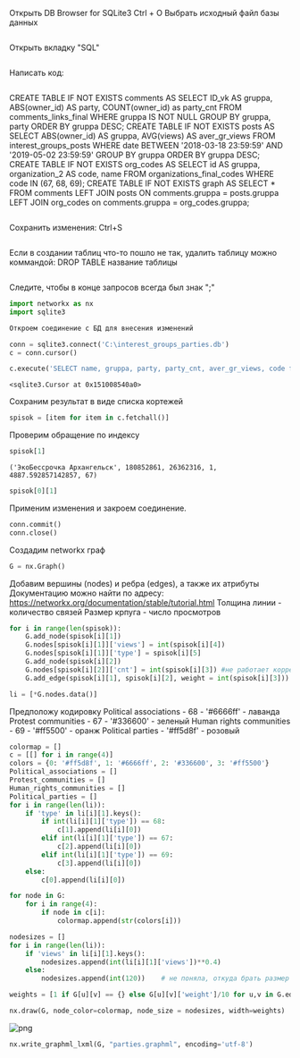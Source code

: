 Открыть DB Browser for SQLite3
Сtrl + O
Выбрать исходный файл базы данных
```
```
Открыть вкладку "SQL"
```
```
Написать код:
```
```
CREATE TABLE IF NOT EXISTS comments AS SELECT ID_vk AS gruppa, ABS(owner_id) AS party, COUNT(owner_id) as party_cnt FROM comments_links_final WHERE gruppa IS NOT NULL GROUP BY gruppa, party ORDER BY gruppa  DESC;
CREATE TABLE IF NOT EXISTS posts AS SELECT ABS(owner_id) AS gruppa, AVG(views) AS aver_gr_views FROM interest_groups_posts WHERE date BETWEEN '2018-03-18 23:59:59' AND '2019-05-02 23:59:59' GROUP BY gruppa ORDER BY gruppa DESC;
CREATE TABLE IF NOT EXISTS org_codes AS SELECT id AS gruppa, organization_2 AS code, name FROM organizations_final_codes WHERE code IN (67, 68, 69);
CREATE TABLE IF NOT EXISTS graph AS SELECT * FROM comments LEFT JOIN posts ON comments.gruppa = posts.gruppa LEFT JOIN org_codes on comments.gruppa = org_codes.gruppa;
```
```
Сохранить изменения: Ctrl+S
```
```
Если в создании таблиц что-то пошло не так, удалить таблицу можно коммандой: DROP TABLE название таблицы
```
```
Следите, чтобы в конце запросов всегда был знак ";"

```python
import networkx as nx
import sqlite3
```


```python
Откроем соединение с БД для внесения изменений
```


```python
conn = sqlite3.connect('C:\interest_groups_parties.db')
c = conn.cursor()
```


```python
c.execute('SELECT name, gruppa, party, party_cnt, aver_gr_views, code from graph WHERE aver_gr_views IS NOT NULL AND code IS NOT NULL')
```




    <sqlite3.Cursor at 0x151008540a0>


Сохраним результат в виде списка кортежей

```python
spisok = [item for item in c.fetchall()]
```
Проверим обращение по индексу

```python
spisok[1]
```




    ('ЭкоБессрочка Архангельск', 180852861, 26362316, 1, 4887.592857142857, 67)




```python
spisok[0][1]
```
Применим изменения и закроем соединение.

```python
conn.commit()
conn.close()
```
Создадим networkx граф

```python
G = nx.Graph() 
```
Добавим вершины (nodes) и ребра (edges), а также их атрибуты
Документацию можно найти по адресу: https://networkx.org/documentation/stable/tutorial.html
Толщина линии -  количество связей
Размер крпуга - число просмотров 

```python
for i in range(len(spisok)): 
    G.add_node(spisok[i][1])
    G.nodes[spisok[i][1]]['views'] = int(spisok[i][4])
    G.nodes[spisok[i][1]]['type'] = spisok[i][5]
    G.add_node(spisok[i][2])
    G.nodes[spisok[i][2]]['cnt'] = int(spisok[i][3]) #не работает корректно
    G.add_edge(spisok[i][1], spisok[i][2], weight = int(spisok[i][3]))
```


```python
li = [*G.nodes.data()]
```
Предположу кодировку
Political associations - 68 - '#6666ff' - лаванда
Protest communities - 67 - '#336600' - зеленый
Human rights communities - 69 - '#ff5500' - оранж
Political parties - '#ff5d8f' - розовый

```python
colormap = []
c = [[] for i in range(4)]
colors = {0: '#ff5d8f', 1: '#6666ff', 2: '#336600', 3: '#ff5500'}
Political_associations = []
Protest_communities = []
Human_rights_communities = []
Political_parties = []
for i in range(len(li)):
    if 'type' in li[i][1].keys():
        if int(li[i][1]['type']) == 68:
            c[1].append(li[i][0])
        elif int(li[i][1]['type']) == 67:
            c[2].append(li[i][0])
        elif int(li[i][1]['type']) == 69:
            c[3].append(li[i][0])
    else:
        c[0].append(li[i][0])
```


```python
for node in G:
    for i in range(4):
        if node in c[i]:
            colormap.append(str(colors[i]))
```


```python
nodesizes = []
for i in range(len(li)):
    if 'views' in li[i][1].keys():
        nodesizes.append(int(li[i][1]['views'])**0.4)
    else:
        nodesizes.append(int(120))    # не поняла, откуда брать размер для полит партий
```


```python
weights = [1 if G[u][v] == {} else G[u][v]['weight']/10 for u,v in G.edges()]
```


```python
nx.draw(G, node_color=colormap, node_size = nodesizes, width=weights)
```


    
![png](output_24_0.png)
    



```python
nx.write_graphml_lxml(G, "parties.graphml", encoding='utf-8')
```


```python

```
